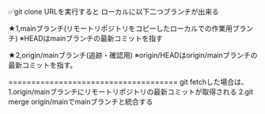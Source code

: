 ✅git clone URLを実行すると
ローカルに以下二つブランチが出来る

★1,mainブランチ(リモートリポジトリをコピーしたローカルでの作業用ブランチ)
※HEADはmainブランチの最新コミットを指す

★2,origin/mainブランチ(追跡・確認用)
※origin/HEADはorigin/mainブランチの最新コミットを指す。

=====================================
git fetchした場合は、
1.origin/mainブランチにリモートリポジトリの最新コミットが取得される
2.git merge origin/mainでmainブランチと統合する